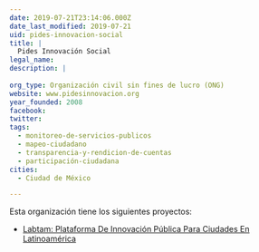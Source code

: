 ```yaml
---
date: 2019-07-21T23:14:06.000Z
date_last_modified: 2019-07-21
uid: pides-innovacion-social
title: |
  Pides Innovación Social
legal_name: 
description: |
  
org_type: Organización civil sin fines de lucro (ONG)
website: www.pidesinnovacion.org
year_founded: 2008
facebook: 
twitter: 
tags:
  - monitoreo-de-servicios-publicos
  - mapeo-ciudadano
  - transparencia-y-rendicion-de-cuentas
  - participación-ciudadana
cities: 
  - Ciudad de México

---
```


Esta organización tiene los siguientes proyectos:

- [Labtam: Plataforma De Innovación Pública Para Ciudades En Latinoamérica](/proyectos/labtam-plataforma-de-innovacion-publica-para-ciudades-en-latinoamerica)
